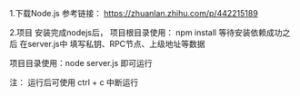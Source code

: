 1.下载Node.js 
参考链接： https://zhuanlan.zhihu.com/p/442215189

2.项目
安装完成nodejs后，
项目根目录使用：
npm install 
等待安装依赖成功之后
在server.js中 填写私钥、RPC节点、上级地址等数据

项目目录使用：node server.js 即可运行

注：
运行后可使用 ctrl + c 中断运行
